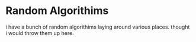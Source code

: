# Random Algorithims 
i have a bunch of random algorithims laying around various places. thought i would throw them up here.
